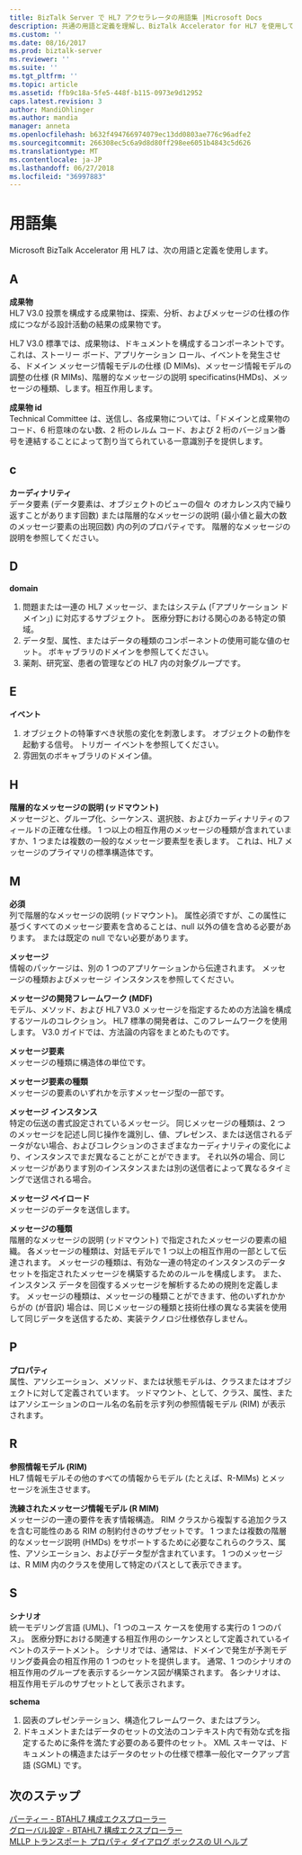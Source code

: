 ```yaml
---
title: BizTalk Server で HL7 アクセラレータの用語集 |Microsoft Docs
description: 共通の用語と定義を理解し、BizTalk Accelerator for HL7 を使用して、について説明します
ms.custom: ''
ms.date: 08/16/2017
ms.prod: biztalk-server
ms.reviewer: ''
ms.suite: ''
ms.tgt_pltfrm: ''
ms.topic: article
ms.assetid: ffb9c18a-5fe5-448f-b115-0973e9d12952
caps.latest.revision: 3
author: MandiOhlinger
ms.author: mandia
manager: anneta
ms.openlocfilehash: b632f494766974079ec13dd0803ae776c96adfe2
ms.sourcegitcommit: 266308ec5c6a9d8d80ff298ee6051b4843c5d626
ms.translationtype: MT
ms.contentlocale: ja-JP
ms.lasthandoff: 06/27/2018
ms.locfileid: "36997883"
---
```

# <a name="glossary"></a>用語集
Microsoft BizTalk Accelerator 用 HL7 は、次の用語と定義を使用します。

## <a name="a"></a>A    
 **成果物**    
 HL7 V3.0 投票を構成する成果物は、探索、分析、およびメッセージの仕様の作成につながる設計活動の結果の成果物です。  
  
 HL7 V3.0 標準では、成果物は、ドキュメントを構成するコンポーネントです。 これは、ストーリー ボード、アプリケーション ロール、イベントを発生させる、ドメイン メッセージ情報モデルの仕様 (D MIMs)、メッセージ情報モデルの調整の仕様 (R MIMs)、階層的なメッセージの説明 specificatins(HMDs)、メッセージの種類、します。相互作用します。  
  
 **成果物 id**    
 Technical Committee は、送信し、各成果物については、「ドメインと成果物のコード、6 桁意味のない数、2 桁のレルム コード、および 2 桁のバージョン番号を連結することによって割り当てられている一意識別子を提供します。  

## <a name="c"></a>c
  
 **カーディナリティ**    
 データ要素 (データ要素は、オブジェクトのビューの個々 のオカレンス内で繰り返すことがあります回数) または階層的なメッセージの説明 (最小値と最大の数のメッセージ要素の出現回数) 内の列のプロパティです。 階層的なメッセージの説明を参照してください。  
  
## <a name="d"></a>D   
 **domain**    
 1. 問題または一連の HL7 メッセージ、またはシステム (「アプリケーション ドメイン」) に対応するサブジェクト。 医療分野における関心のある特定の領域。 
 2. データ型、属性、またはデータの種類のコンポーネントの使用可能な値のセット。 ボキャブラリのドメインを参照してください。 
 3. 薬剤、研究室、患者の管理などの HL7 内の対象グループです。  
  
## <a name="e"></a>E 
 **イベント**    
 1. オブジェクトの特筆すべき状態の変化を刺激します。 オブジェクトの動作を起動する信号。 トリガー イベントを参照してください。 
 2. 雰囲気のボキャブラリのドメイン値。  
  
 
## <a name="h"></a>H
**階層的なメッセージの説明 (ッドマウント)**    
 メッセージと、グループ化、シーケンス、選択肢、およびカーディナリティのフィールドの正確な仕様。 1 つ以上の相互作用のメッセージの種類が含まれていますか、1 つまたは複数の一般的なメッセージ要素型を表します。 これは、HL7 メッセージのプライマリの標準構造体です。  
  
## <a name="m"></a>M  
 **必須**    
 列で階層的なメッセージの説明 (ッドマウント)。 属性必須ですが、この属性に基づくすべてのメッセージ要素を含めることは、null 以外の値を含める必要があります。 または既定の null でない必要があります。  
  
  
 **メッセージ**    
 情報のパッケージは、別の 1 つのアプリケーションから伝達されます。 メッセージの種類およびメッセージ インスタンスを参照してください。  
  
 **メッセージの開発フレームワーク (MDF)**    
 モデル、メソッド、および HL7 V3.0 メッセージを指定するための方法論を構成するツールのコレクション。 HL7 標準の開発者は、このフレームワークを使用します。 V3.0 ガイドでは、方法論の内容をまとめたものです。  
  
 **メッセージ要素**    
 メッセージの種類に構造体の単位です。  
  
 **メッセージ要素の種類**    
 メッセージの要素のいずれかを示すメッセージ型の一部です。  
  
 **メッセージ インスタンス**    
 特定の伝送の書式設定されているメッセージ。 同じメッセージの種類は、2 つのメッセージを記述し同じ操作を識別し、値、プレゼンス、または送信されるデータがない場合、およびコレクションのさまざまなカーディナリティの変化により、インスタンスでまだ異なることがことができます。 それ以外の場合、同じメッセージがあります別のインスタンスまたは別の送信者によって異なるタイミングで送信される場合。  
  
 **メッセージ ペイロード**    
 メッセージのデータを送信します。  
  
 **メッセージの種類**    
 階層的なメッセージの説明 (ッドマウント) で指定されたメッセージの要素の組織。 各メッセージの種類は、対話モデルで 1 つ以上の相互作用の一部として伝達されます。 メッセージの種類は、有効な一連の特定のインスタンスのデータ セットを指定されたメッセージを構築するためのルールを構成します。 また、インスタンス データを回復するメッセージを解析するための規則を定義します。 メッセージの種類は、メッセージの種類ことができます、他のいずれかからがの (が音訳) 場合は、同じメッセージの種類と技術仕様の異なる実装を使用して同じデータを送信するため、実装テクノロジ仕様依存しません。  

## <a name="p"></a>P  
 **プロパティ**    
 属性、アソシエーション、メソッド、または状態モデルは、クラスまたはオブジェクトに対して定義されています。 ッドマウント、として、クラス、属性、またはアソシエーションのロール名の名前を示す列の参照情報モデル (RIM) が表示されます。  

## <a name="r"></a>R  
 **参照情報モデル (RIM)**    
 HL7 情報モデルその他のすべての情報からモデル (たとえば、R-MIMs) とメッセージを派生させます。  
  
 **洗練されたメッセージ情報モデル (R MIM)**    
 メッセージの一連の要件を表す情報構造。 RIM クラスから複製する追加クラスを含む可能性のある RIM の制約付きのサブセットです。 1 つまたは複数の階層的なメッセージ説明 (HMDs) をサポートするために必要なこれらのクラス、属性、アソシエーション、およびデータ型が含まれています。 1 つのメッセージは、R MIM 内のクラスを使用して特定のパスとして表示できます。  

## <a name="s"></a>S  
 **シナリオ**    
 統一モデリング言語 (UML)、「1 つのユース ケースを使用する実行の 1 つのパス」。 医療分野における関連する相互作用のシーケンスとして定義されているイベントのステートメント。 シナリオでは、通常は、ドメインで発生が予測モデリング委員会の相互作用の 1 つのセットを提供します。 通常、1 つのシナリオの相互作用のグループを表示するシーケンス図が構築されます。 各シナリオは、相互作用モデルのサブセットとして表示されます。  
  
 **schema**    
 1. 図表のプレゼンテーション、構造化フレームワーク、またはプラン。 
 2. ドキュメントまたはデータのセットの文法のコンテキスト内で有効な式を指定するために条件を満たす必要のある要件のセット。 XML スキーマは、ドキュメントの構造またはデータのセットの仕様で標準一般化マークアップ言語 (SGML) です。

## <a name="next-steps"></a>次のステップ
[パーティー - BTAHL7 構成エクスプローラー](parties-tab.md)  
[グローバル設定 - BTAHL7 構成エクスプローラー](global-settings-tab.md)  
[MLLP トランスポート プロパティ ダイアログ ボックスの UI ヘルプ](mllp-transport-properties-dialog-box-ui-help.md)